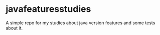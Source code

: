 # javafeaturesstudies
A simple repo for my studies about java version features and some tests about it.
